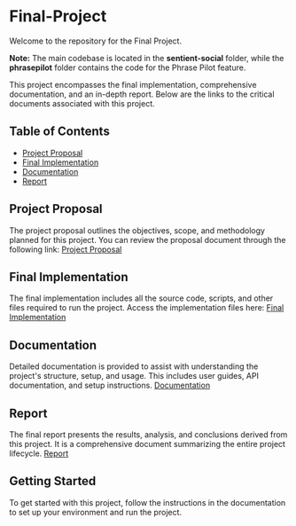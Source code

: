 # Final-Project

Welcome to the repository for the Final Project. 

**Note:** The main codebase is located in the **sentient-social** folder, while the **phrasepilot** folder contains the code for the Phrase Pilot feature.

This project encompasses the final implementation, comprehensive documentation, and an in-depth report. Below are the links to the critical documents associated with this project.

## Table of Contents
- [Project Proposal](#project-proposal)
- [Final Implementation](#final-implementation)
- [Documentation](#documentation)
- [Report](#report)

## Project Proposal
The project proposal outlines the objectives, scope, and methodology planned for this project. You can review the proposal document through the following link:
[Project Proposal](https://docs.google.com/document/d/184EjQltnrXGkGI4V0B2bShrTyfyj6cG9d3A4q3IIqxQ/edit?usp=sharing)

## Final Implementation
The final implementation includes all the source code, scripts, and other files required to run the project. Access the implementation files here:
[Final Implementation](https://docs.google.com/document/d/1Ml9xBwysNqzmf-jIbN-Rzvo2sorHQrM06b5786PJRD8/edit?usp=sharing)

## Documentation
Detailed documentation is provided to assist with understanding the project's structure, setup, and usage. This includes user guides, API documentation, and setup instructions.
[Documentation](https://docs.google.com/document/d/1jzb_3b6X5ZhF1MIfRSmjwluQ6e6gNYsyJyxlA9yB-7A/edit?usp=sharing)

## Report
The final report presents the results, analysis, and conclusions derived from this project. It is a comprehensive document summarizing the entire project lifecycle.
[Report](https://docs.google.com/document/d/1e2N4DQ_OGiKQ07QYT3N4FTz_WcFBYoRvJ6S8rVHFlOU/edit?usp=sharing)

## Getting Started
To get started with this project, follow the instructions in the documentation to set up your environment and run the project.


